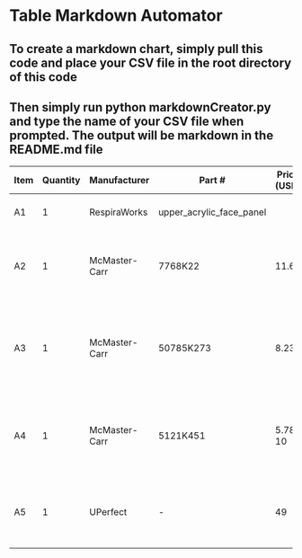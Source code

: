# Table Markdown Automator
## To create a markdown chart, simply pull this code and place your CSV file in the root directory of this code
## Then simply run python markdownCreator.py and type the name of your CSV file when prompted. The output will be markdown in the README.md file
| Item | Quantity | Manufacturer | Part # | Price (USD) | Sources | Notes |
|  - | - | - | - | - | - | - |
| A1 | 1 | RespiraWorks | upper_acrylic_face_panel |  | Rw | Upper acrylic face panel |
| A2 | 1 | McMaster-Carr | 7768K22 | 11.62 | C | brass threaded check valve, DUPLICATE in pneumatic assembly |
| A3 | 1 | McMaster-Carr | 50785K273 | 8.23 | C | through-wall straight connector, 1/4NPT female, DUPLICATE in pneumatic assembly |
| A4 | 1 | McMaster-Carr | 5121K451 | 5.78 / 10 | C | 1/4 NPT x 1/4" ID barbed adapter, DUPLICATE in pneumatic assembly |
| A5 | 1 | UPerfect | - | 49 | C | 7" capacitive touchscreen, DUPLICATE in electrical assembly |